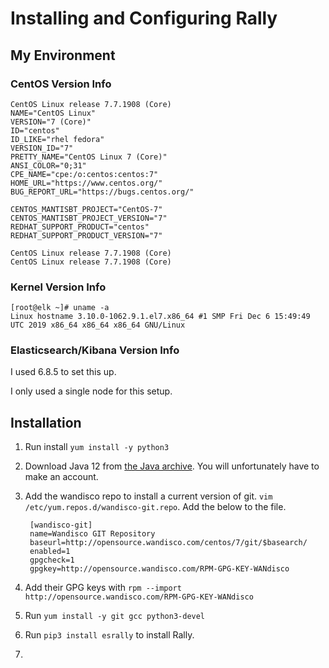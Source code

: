 # Installing and Configuring Rally

## My Environment

### CentOS Version Info

    CentOS Linux release 7.7.1908 (Core)
    NAME="CentOS Linux"
    VERSION="7 (Core)"
    ID="centos"
    ID_LIKE="rhel fedora"
    VERSION_ID="7"
    PRETTY_NAME="CentOS Linux 7 (Core)"
    ANSI_COLOR="0;31"
    CPE_NAME="cpe:/o:centos:centos:7"
    HOME_URL="https://www.centos.org/"
    BUG_REPORT_URL="https://bugs.centos.org/"

    CENTOS_MANTISBT_PROJECT="CentOS-7"
    CENTOS_MANTISBT_PROJECT_VERSION="7"
    REDHAT_SUPPORT_PRODUCT="centos"
    REDHAT_SUPPORT_PRODUCT_VERSION="7"

    CentOS Linux release 7.7.1908 (Core)
    CentOS Linux release 7.7.1908 (Core)

### Kernel Version Info

    [root@elk ~]# uname -a
    Linux hostname 3.10.0-1062.9.1.el7.x86_64 #1 SMP Fri Dec 6 15:49:49 UTC 2019 x86_64 x86_64 x86_64 GNU/Linux

### Elasticsearch/Kibana Version Info

I used 6.8.5 to set this up.

I only used a single node for this setup.

## Installation

1. Run install `yum install -y python3`
2. Download Java 12 from [the Java archive](https://www.oracle.com/technetwork/java/javase/downloads/java-archive-javase12-5440181.html). You will unfortunately have to make an account.

3. Add the wandisco repo to install a current version of git. `vim /etc/yum.repos.d/wandisco-git.repo`. Add the below to the file.

        [wandisco-git]
        name=Wandisco GIT Repository
        baseurl=http://opensource.wandisco.com/centos/7/git/$basearch/
        enabled=1
        gpgcheck=1
        gpgkey=http://opensource.wandisco.com/RPM-GPG-KEY-WANdisco

4. Add their GPG keys with `rpm --import http://opensource.wandisco.com/RPM-GPG-KEY-WANdisco`
5. Run `yum install -y git gcc python3-devel`
6. Run `pip3 install esrally` to install Rally.
7. 